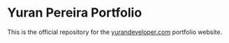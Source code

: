 # Yuran Pereira Portfolio
This is the official repository for the [yurandeveloper.com](https://yurandeveloper.com) portfolio website.
